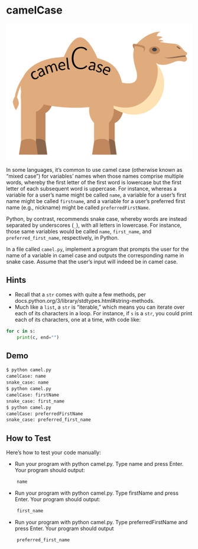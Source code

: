 # camelCase

![Alt text](1024px-CamelCase_new.svg.png)

In some languages, it’s common to use camel case (otherwise known as “mixed case”) for variables’ names when those names comprise multiple words, whereby the first letter of the first word is lowercase but the first letter of each subsequent word is uppercase. For instance, whereas a variable for a user’s name might be called `name`, a variable for a user’s first name might be called `firstname`, and a variable for a user’s preferred first name (e.g., nickname) might be called `preferredFirstName`.

Python, by contrast, recommends snake case, whereby words are instead separated by underscores (`_`), with all letters in lowercase. For instance, those same variables would be called `name`, `first_name`, and `preferred_first_name`, respectively, in Python.

In a file called `camel.py`, implement a program that prompts the user for the name of a variable in camel case and outputs the corresponding name in snake case. Assume that the user’s input will indeed be in camel case.

## Hints

- Recall that a `str` comes with quite a few methods, per docs.python.org/3/library/stdtypes.html#string-methods.
- Much like a `list`, a `str` is “iterable,” which means you can iterate over each of its characters in a loop. For instance, if `s` is a `str`, you could print each of its characters, one at a time, with code like:

```python
for c in s:
    print(c, end="")
```

## Demo

```bash
$ python camel.py
camelCase: name
snake_case: name
$ python camel.py
camelCase: firstName
snake_case: first_name
$ python camel.py
camelCase: preferredFirstName
snake_case: preferred_first_name
```

## How to Test

Here’s how to test your code manually:

- Run your program with python camel.py. Type name and press Enter. Your program should output:

```bash
    name   
```

- Run your program with python camel.py. Type firstName and press Enter. Your program should output:
  
```bash
    first_name
```

- Run your program with python camel.py. Type preferredFirstName and press Enter. Your program should output

```bash
    preferred_first_name
```



